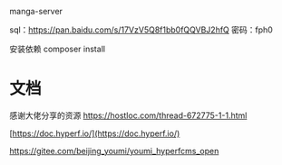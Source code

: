 manga-server

sql：https://pan.baidu.com/s/17VzV5Q8f1bb0fQQVBJ2hfQ 密码：fph0

安装依赖
composer install
# 文档

感谢大佬分享的资源
https://hostloc.com/thread-672775-1-1.html

[https://doc.hyperf.io/](https://doc.hyperf.io/)

https://gitee.com/beijing_youmi/youmi_hyperfcms_open
